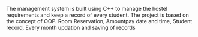 The management system is built using C++ to manage the hostel requirements and keep a record of every student. The project is based on the concept of OOP. Room Reservation, Amountpay date and time, Student record, Every month updation and saving of records
